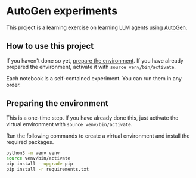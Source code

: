 # AutoGen experiments

This project is a learning exercise on learning LLM agents using [AutoGen](https://microsoft.github.io/autogen/).

## How to use this project

If you haven't done so yet, [prepare the environment](#preparing-the-environment). If you have already prepared the environment, activate it with `source venv/bin/activate`.

Each notebook is a self-contained experiment. You can run them in any order.

## Preparing the environment

This is a one-time step. If you have already done this, just activate the virtual environment with `source venv/bin/activate`.

Run the following commands to create a virtual environment and install the required packages.

```bash
python3 -m venv venv
source venv/bin/activate
pip install --upgrade pip
pip install -r requirements.txt
```
